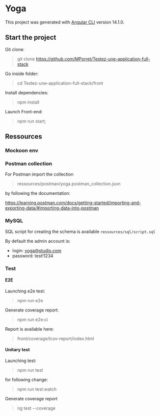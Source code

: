 # Yoga

This project was generated with [Angular CLI](https://github.com/angular/angular-cli) version 14.1.0.

## Start the project

Git clone:

> git clone https://github.com/MPorret/Testez-une-application-full-stack

Go inside folder:

> cd Testez-une-application-full-stack/front

Install dependencies:

> npm install

Launch Front-end:

> npm run start;

## Ressources

### Mockoon env

### Postman collection

For Postman import the collection

> ressources/postman/yoga.postman_collection.json

by following the documentation:

https://learning.postman.com/docs/getting-started/importing-and-exporting-data/#importing-data-into-postman

### MySQL

SQL script for creating the schema is available `ressources/sql/script.sql`

By default the admin account is:

- login: yoga@studio.com
- password: test!1234

### Test

#### E2E

Launching e2e test:

> npm run e2e

Generate coverage report:

> npm run e2e:ci

Report is available here:

> front/coverage/lcov-report/index.html

#### Unitary test

Launching test:

> npm run test

for following change:

> npm run test:watch

Generate coverage report

> ng test --coverage
